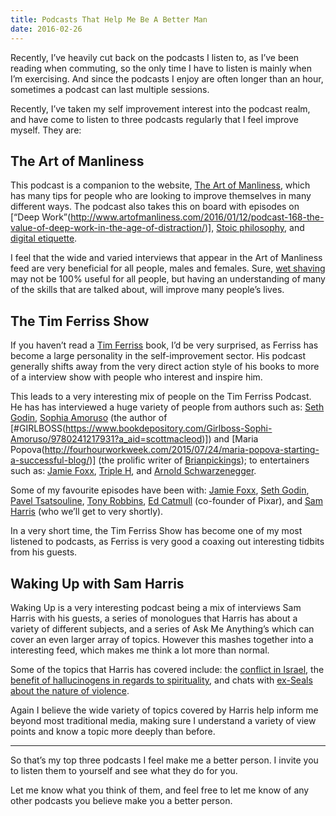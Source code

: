 ```yaml
---
title: Podcasts That Help Me Be A Better Man
date: 2016-02-26
---
```


Recently, I’ve heavily cut back on the podcasts I listen to, as I’ve been reading when commuting, so the only time I have to listen is mainly when I’m exercising. And since the podcasts I enjoy are often longer than an hour, sometimes a podcast can last multiple sessions.

Recently, I’ve taken my self improvement interest into the podcast realm, and have come to listen to three podcasts regularly that I feel improve myself. They are:

## The Art of Manliness

This podcast is a companion to the website, [The Art of Manliness](http://www.artofmanliness.com/), which has many tips for people who are looking to improve themselves in many different ways. The podcast also takes this on board with episodes on [“Deep Work”(http://www.artofmanliness.com/2016/01/12/podcast-168-the-value-of-deep-work-in-the-age-of-distraction/)], [Stoic philosophy](http://www.artofmanliness.com/2015/10/31/podcast-151-the-way-of-the-stoic-warrior/), and [digital etiquette](http://www.artofmanliness.com/2015/12/11/podcast-162-digital-manners-etiquette-for-the-modern-man/).

I feel that the wide and varied interviews that appear in the Art of Manliness feed are very beneficial for all people, males and females. Sure, [wet shaving](http://www.artofmanliness.com/2015/09/18/podcast-139-the-secrets-of-shaving/) may not be 100% useful for all people, but having an understanding of many of the skills that are talked about, will improve many people’s lives.

## The Tim Ferriss Show

If you haven’t read a [Tim Ferriss](http://fourhourworkweek.com/blog/) book, I’d be very surprised, as Ferriss has become a large personality in the self-improvement sector. His podcast generally shifts away from the very direct action style of his books to more of a interview show with people who interest and inspire him.

This leads to a very interesting mix of people on the Tim Ferriss Podcast. He has has interviewed a huge variety of people from authors such as: [Seth Godin](http://fourhourworkweek.com/2016/02/10/seth-godin/), [Sophia Amoruso](http://fourhourworkweek.com/2015/10/13/the-nasty-icon-of-retail-sophia-amoruso/) (the author of [#GIRLBOSS(https://www.bookdepository.com/Girlboss-Sophi-Amoruso/9780241217931?a_aid=scottmacleod)]) and [Maria Popova(http://fourhourworkweek.com/2015/07/24/maria-popova-starting-a-successful-blog/)] (the prolific writer of [Brianpickings](https://www.brainpickings.org/)); to entertainers such as: [Jamie Foxx](http://fourhourworkweek.com/2015/12/06/jamie-foxx/), [Triple H](http://fourhourworkweek.com/2015/04/20/triple-h/), and [Arnold Schwarzenegger](http://fourhourworkweek.com/2015/02/02/arnold-schwarzenegger/).

Some of my favourite episodes have been with: [Jamie Foxx](http://fourhourworkweek.com/2015/12/06/jamie-foxx/), [Seth Godin](http://fourhourworkweek.com/2016/02/10/seth-godin/), [Pavel Tsatsouline](http://fourhourworkweek.com/2015/01/15/pavel-tsatsouline/), [Tony Robbins](http://fourhourworkweek.com/2014/10/15/money-master-the-game/), [Ed Catmull](http://fourhourworkweek.com/2014/08/12/ed-catmull/) (co-founder of Pixar), and [Sam Harris](http://fourhourworkweek.com/2014/06/18/sam-harris/) (who we’ll get to very shortly).

In a very short time, the Tim Ferriss Show has become one of my most listened to podcasts, as Ferriss is very good a coaxing out interesting tidbits from his guests.

## Waking Up with Sam Harris

Waking Up is a very interesting podcast being a mix of interviews Sam Harris with his guests, a series of monologues that Harris has about a variety of different subjects, and a series of Ask Me Anything’s which can cover an even larger array of topics. However this mashes together into a interesting feed, which makes me think a lot more than normal.

Some of the topics that Harris has covered include: the [conflict in Israel](https://www.samharris.org/podcast/item/why-dont-i-criticize-israel), the [benefit of hallucinogens in regards to spirituality](https://www.samharris.org/podcast/item/drugs-and-the-meaning-of-life), and chats with [ex-Seals about the nature of violence](https://www.samharris.org/podcast/item/the-logic-of-violence).

Again I believe the wide variety of topics covered by Harris help inform me beyond most traditional media, making sure I understand a variety of view points and know a topic more deeply than before.

---

So that’s my top three podcasts I feel make me a better person. I invite you to listen them to yourself and see what they do for you.

Let me know what you think of them, and feel free to let me know of any other podcasts you believe make you a better person.
